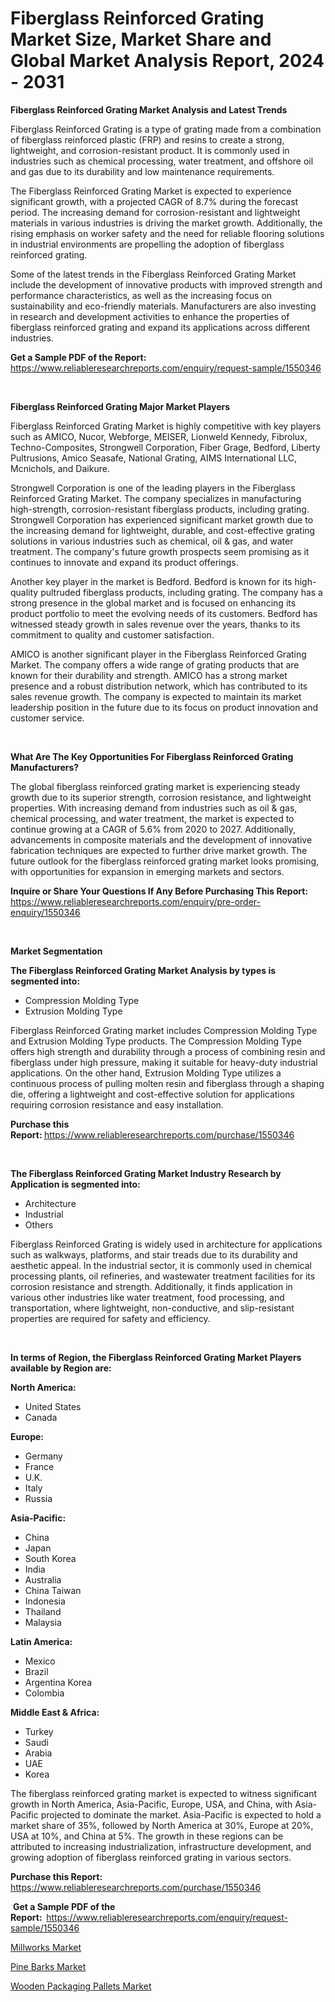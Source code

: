 <p><h1>Fiberglass Reinforced Grating Market Size, Market Share and Global Market Analysis Report, 2024 - 2031</h1></p><p><strong>Fiberglass Reinforced Grating Market Analysis and Latest Trends</strong></p>
<p><p>Fiberglass Reinforced Grating is a type of grating made from a combination of fiberglass reinforced plastic (FRP) and resins to create a strong, lightweight, and corrosion-resistant product. It is commonly used in industries such as chemical processing, water treatment, and offshore oil and gas due to its durability and low maintenance requirements.</p><p>The Fiberglass Reinforced Grating Market is expected to experience significant growth, with a projected CAGR of 8.7% during the forecast period. The increasing demand for corrosion-resistant and lightweight materials in various industries is driving the market growth. Additionally, the rising emphasis on worker safety and the need for reliable flooring solutions in industrial environments are propelling the adoption of fiberglass reinforced grating.</p><p>Some of the latest trends in the Fiberglass Reinforced Grating Market include the development of innovative products with improved strength and performance characteristics, as well as the increasing focus on sustainability and eco-friendly materials. Manufacturers are also investing in research and development activities to enhance the properties of fiberglass reinforced grating and expand its applications across different industries.</p></p>
<p><strong>Get a Sample PDF of the Report:&nbsp;</strong> <a href="https://www.reliableresearchreports.com/enquiry/request-sample/1550346">https://www.reliableresearchreports.com/enquiry/request-sample/1550346</a></p>
<p>&nbsp;</p>
<p><strong>Fiberglass Reinforced Grating Major Market Players</strong></p>
<p><p>Fiberglass Reinforced Grating Market is highly competitive with key players such as AMICO, Nucor, Webforge, MEISER, Lionweld Kennedy, Fibrolux, Techno-Composites, Strongwell Corporation, Fiber Grage, Bedford, Liberty Pultrusions, Amico Seasafe, National Grating, AIMS International LLC, Mcnichols, and Daikure.</p><p>Strongwell Corporation is one of the leading players in the Fiberglass Reinforced Grating Market. The company specializes in manufacturing high-strength, corrosion-resistant fiberglass products, including grating. Strongwell Corporation has experienced significant market growth due to the increasing demand for lightweight, durable, and cost-effective grating solutions in various industries such as chemical, oil & gas, and water treatment. The company's future growth prospects seem promising as it continues to innovate and expand its product offerings.</p><p>Another key player in the market is Bedford. Bedford is known for its high-quality pultruded fiberglass products, including grating. The company has a strong presence in the global market and is focused on enhancing its product portfolio to meet the evolving needs of its customers. Bedford has witnessed steady growth in sales revenue over the years, thanks to its commitment to quality and customer satisfaction.</p><p>AMICO is another significant player in the Fiberglass Reinforced Grating Market. The company offers a wide range of grating products that are known for their durability and strength. AMICO has a strong market presence and a robust distribution network, which has contributed to its sales revenue growth. The company is expected to maintain its market leadership position in the future due to its focus on product innovation and customer service.</p></p>
<p>&nbsp;</p>
<p><strong>What Are The Key Opportunities For Fiberglass Reinforced Grating Manufacturers?</strong></p>
<p><p>The global fiberglass reinforced grating market is experiencing steady growth due to its superior strength, corrosion resistance, and lightweight properties. With increasing demand from industries such as oil & gas, chemical processing, and water treatment, the market is expected to continue growing at a CAGR of 5.6% from 2020 to 2027. Additionally, advancements in composite materials and the development of innovative fabrication techniques are expected to further drive market growth. The future outlook for the fiberglass reinforced grating market looks promising, with opportunities for expansion in emerging markets and sectors.</p></p>
<p><strong>Inquire or Share Your Questions If Any Before Purchasing This Report:</strong> <a href="https://www.reliableresearchreports.com/enquiry/pre-order-enquiry/1550346">https://www.reliableresearchreports.com/enquiry/pre-order-enquiry/1550346</a></p>
<p>&nbsp;</p>
<p><strong>Market Segmentation</strong></p>
<p><strong>The Fiberglass Reinforced Grating Market Analysis by types is segmented into:</strong></p>
<p><ul><li>Compression Molding Type</li><li>Extrusion Molding Type</li></ul></p>
<p><p>Fiberglass Reinforced Grating market includes Compression Molding Type and Extrusion Molding Type products. The Compression Molding Type offers high strength and durability through a process of combining resin and fiberglass under high pressure, making it suitable for heavy-duty industrial applications. On the other hand, Extrusion Molding Type utilizes a continuous process of pulling molten resin and fiberglass through a shaping die, offering a lightweight and cost-effective solution for applications requiring corrosion resistance and easy installation.</p></p>
<p><strong>Purchase this Report:&nbsp;</strong><a href="https://www.reliableresearchreports.com/purchase/1550346">https://www.reliableresearchreports.com/purchase/1550346</a></p>
<p>&nbsp;</p>
<p><strong>The Fiberglass Reinforced Grating Market Industry Research by Application is segmented into:</strong></p>
<p><ul><li>Architecture</li><li>Industrial</li><li>Others</li></ul></p>
<p><p>Fiberglass Reinforced Grating is widely used in architecture for applications such as walkways, platforms, and stair treads due to its durability and aesthetic appeal. In the industrial sector, it is commonly used in chemical processing plants, oil refineries, and wastewater treatment facilities for its corrosion resistance and strength. Additionally, it finds application in various other industries like water treatment, food processing, and transportation, where lightweight, non-conductive, and slip-resistant properties are required for safety and efficiency.</p></p>
<p>&nbsp;</p>
<p><strong>In terms of Region, the Fiberglass Reinforced Grating Market Players available by Region are:</strong></p>
<p>
    <p> <strong> North America: </strong>
        <ul>
            <li>United States</li>
            <li>Canada</li>
        </ul>
        </p> 
    <p> <strong> Europe: </strong>
        <ul>
            <li>Germany</li>
            <li>France</li>
            <li>U.K.</li>
            <li>Italy</li>
            <li>Russia</li>
        </ul>
        </p> 
    <p> <strong> Asia-Pacific: </strong>
        <ul>
            <li>China</li>
            <li>Japan</li>
            <li>South Korea</li>
            <li>India</li>
            <li>Australia</li>
            <li>China Taiwan</li>
            <li>Indonesia</li>
            <li>Thailand</li>
            <li>Malaysia</li>
        </ul>
        </p> 
    <p> <strong> Latin America: </strong>
        <ul>
            <li>Mexico</li>
            <li>Brazil</li>
            <li>Argentina Korea</li>
            <li>Colombia</li>
        </ul>
        </p> 
    <p> <strong> Middle East & Africa: </strong>
        <ul>
            <li>Turkey</li>
            <li>Saudi</li>
            <li>Arabia</li>
            <li>UAE</li>
            <li>Korea</li>
        </ul>
    </p>
    </p>
<p><p>The fiberglass reinforced grating market is expected to witness significant growth in North America, Asia-Pacific, Europe, USA, and China, with Asia-Pacific projected to dominate the market. Asia-Pacific is expected to hold a market share of 35%, followed by North America at 30%, Europe at 20%, USA at 10%, and China at 5%. The growth in these regions can be attributed to increasing industrialization, infrastructure development, and growing adoption of fiberglass reinforced grating in various sectors.</p></p>
<p><strong>Purchase this Report: </strong><a href="https://www.reliableresearchreports.com/purchase/1550346">https://www.reliableresearchreports.com/purchase/1550346</a></p>
<p>&nbsp;<strong>Get a Sample PDF of the Report:&nbsp;&nbsp;</strong><a href="https://www.reliableresearchreports.com/enquiry/request-sample/1550346">https://www.reliableresearchreports.com/enquiry/request-sample/1550346</a></p>
<p><strong></strong></p>
<p><p><a href="https://view.publitas.com/reportprime-1/millworks-market-size-focuses-on-market-dynamics-in-depth-analysis-and-future-projections-of-its-market-forecasted-for-period-from-2023-to-2030/">Millworks Market</a></p><p><a href="https://view.publitas.com/reportprime-1/pine-barks-market-with-the-goal-of-estimating-the-market-size-and-future-growth-potential-of-various-market-segments-based-on-component-applications-end-user-and-region/">Pine Barks Market</a></p><p><a href="https://view.publitas.com/reportprime-1/wooden-packaging-pallets-market-size-evaluating-its-market-trends-growth-and-projections-2023-2030/">Wooden Packaging Pallets Market</a></p></p>